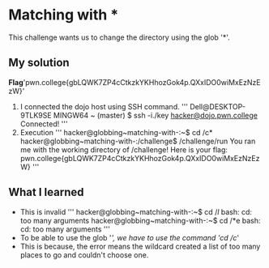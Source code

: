 # Matching with *
This challenge wants us to change the directory using the glob '*'.
## My solution
**Flag**'pwn.college{gbLQWK7ZP4cCtkzkYKHhozGok4p.QXxIDO0wiMxEzNzEzW}'
1. I connected the dojo host using SSH command.
'''
Dell@DESKTOP-9TLK9SE MINGW64 ~ (master)
$ ssh -i./key hacker@dojo.pwn.college
Connected!
'''
2. Execution 
'''
hacker@globbing~matching-with-:~$ cd /c*
hacker@globbing~matching-with-:/challenge$ /challenge/run
You ran me with the working directory of /challenge! Here is your flag:
pwn.college{gbLQWK7ZP4cCtkzkYKHhozGok4p.QXxIDO0wiMxEzNzEzW}
'''

## What I learned 
- This is invalid
'''
hacker@globbing~matching-with-:~$ cd /*l*
bash: cd: too many arguments
hacker@globbing~matching-with-:~$ cd /*e
bash: cd: too many arguments
'''
- To be able to use the glob '*', we have to use the command 'cd /c*'
- This is because, the error means the wildcard created a list of too many places to go and couldn't choose one.


